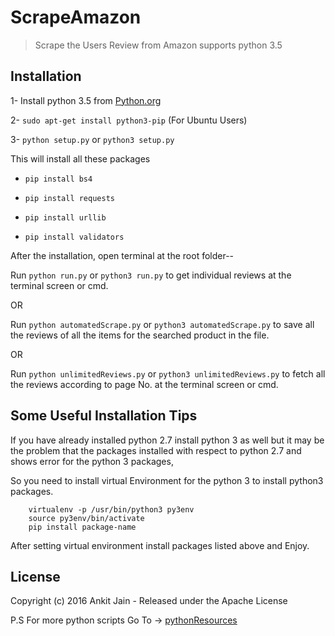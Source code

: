# ScrapeAmazon
>Scrape the Users Review from Amazon supports python 3.5

## Installation
1- Install python 3.5 from [Python.org](https://www.python.org)

2- `sudo apt-get install python3-pip` (For Ubuntu Users)

3- `python setup.py` or `python3 setup.py`

  This will install all these packages

  * `pip install bs4`

  * `pip install requests`

  * `pip install urllib`

  * `pip install validators`

After the installation, open terminal at the root folder--

Run `python run.py` or `python3 run.py` to get individual reviews at the terminal screen or cmd.

OR

Run `python automatedScrape.py` or `python3 automatedScrape.py` to save all the reviews of all the items for the searched product in the file.

OR

Run `python unlimitedReviews.py` or `python3 unlimitedReviews.py` to fetch all the reviews according to page No. at the terminal screen or cmd.

## Some Useful Installation Tips

If you have already installed python 2.7 install python 3 as well but it may be the problem that the packages installed with respect to python 2.7 and shows error for the python 3 packages,

So you need to install virtual Environment for the python 3 to install python3 packages.

```
	virtualenv -p /usr/bin/python3 py3env
	source py3env/bin/activate
	pip install package-name
```

After setting virtual environment install packages listed above and Enjoy.

## License

Copyright (c) 2016 Ankit Jain - Released under the Apache License

P.S For more python scripts Go To -> [pythonResources](https://github.com/ankitjain28may/pythonResources)
